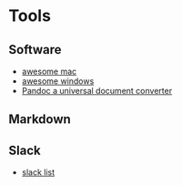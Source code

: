 # Tools

## Software
- [awesome mac](https://github.com/jaywcjlove/awesome-mac)
- [awesome windows](https://github.com/Awesome-Windows/Awesome)
- [Pandoc   a universal document converter](http://pandoc.org/)

## Markdown

## Slack
- [slack list](https://slacklist.info/)
